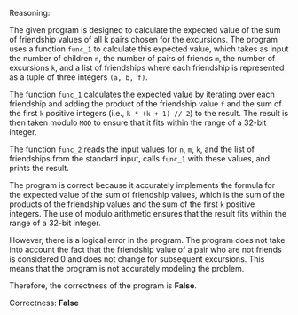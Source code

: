 Reasoning:

The given program is designed to calculate the expected value of the sum of friendship values of all k pairs chosen for the excursions. The program uses a function `func_1` to calculate this expected value, which takes as input the number of children `n`, the number of pairs of friends `m`, the number of excursions `k`, and a list of friendships where each friendship is represented as a tuple of three integers `(a, b, f)`.

The function `func_1` calculates the expected value by iterating over each friendship and adding the product of the friendship value `f` and the sum of the first `k` positive integers (i.e., `k * (k + 1) // 2`) to the result. The result is then taken modulo `MOD` to ensure that it fits within the range of a 32-bit integer.

The function `func_2` reads the input values for `n`, `m`, `k`, and the list of friendships from the standard input, calls `func_1` with these values, and prints the result.

The program is correct because it accurately implements the formula for the expected value of the sum of friendship values, which is the sum of the products of the friendship values and the sum of the first `k` positive integers. The use of modulo arithmetic ensures that the result fits within the range of a 32-bit integer.

However, there is a logical error in the program. The program does not take into account the fact that the friendship value of a pair who are not friends is considered 0 and does not change for subsequent excursions. This means that the program is not accurately modeling the problem.

Therefore, the correctness of the program is **False**.

Correctness: **False**